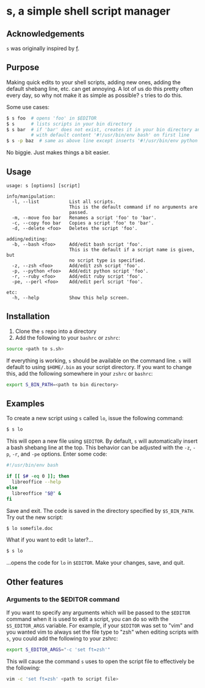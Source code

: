 # s, a simple shell script manager

## Acknowledgements

`s` was originally inspired by [f](https://github.com/colinta/f).

## Purpose

Making quick edits to your shell scripts, adding new ones, adding the default
shebang line, etc. can get annoying.  A lot of us do this pretty often every
day, so why not make it as simple as possible?  `s` tries to do this.

Some use cases:

```bash
$ s foo  # opens 'foo' in $EDITOR
$ s      # lists scripts in your bin directory
$ s bar  # if 'bar' does not exist, creates it in your bin directory and opens it
         # with default content '#!/usr/bin/env bash' on first line
$ s -p baz  # same as above line except inserts '#!/usr/bin/env python' as first line
```

No biggie.  Just makes things a bit easier.

## Usage

    usage: s [options] [script]

    info/manipulation:
      -l, --list           List all scripts.
                           This is the default command if no arguments are
                           passed.
      -m, --move foo bar   Renames a script 'foo' to 'bar'.
      -c, --copy foo bar   Copies a script 'foo' to 'bar'.
      -d, --delete <foo>   Deletes the script 'foo'.

    adding/editing:
      -b, --bash <foo>     Add/edit bash script 'foo'.
                           This is the default if a script name is given, but
                           no script type is specified.
      -z, --zsh <foo>      Add/edit zsh script 'foo'.
      -p, --python <foo>   Add/edit python script 'foo'.
      -r, --ruby <foo>     Add/edit ruby script 'foo'.
      -pe, --perl <foo>    Add/edit perl script 'foo'.

    etc:
      -h, --help           Show this help screen.

## Installation

1. Clone the `s` repo into a directory
2. Add the following to your `bashrc` or `zshrc`:

```bash
source <path to s.sh>
```

If everything is working, `s` should be available on the command line.  `s`
will default to using `$HOME/.bin` as your script directory.  If you want to
change this, add the following somewhere in your `zshrc` or `bashrc`:

```bash
export S_BIN_PATH=<path to bin directory>
```

## Examples

To create a new script using `s` called `lo`, issue the following command:

```bash
$ s lo
```

This will open a new file using `$EDITOR`.  By default, `s` will automatically
insert a bash shebang line at the top.  This behavior can be adjusted with the
`-z`, `-p`, `-r`, and `-pe` options.  Enter some code:

```bash
#!/usr/bin/env bash

if [[ $# -eq 0 ]]; then
  libreoffice --help
else
  libreoffice "$@" &
fi
```

Save and exit.  The code is saved in the directory specified by `$S_BIN_PATH`.
Try out the new script:

```bash
$ lo somefile.doc
```

What if you want to edit `lo` later?...

```bash
$ s lo
```

...opens the code for `lo` in `$EDITOR`.  Make your changes, save, and quit.

## Other features

### Arguments to the $EDITOR command

If you want to specify any arguments which will be passed to the `$EDITOR`
command when it is used to edit a script, you can do so with the
`$S_EDITOR_ARGS` variable.  For example, if your `$EDITOR` was set to "vim" and
you wanted vim to always set the file type to "zsh" when editing scripts with
`s`, you could add the following to your zshrc:

```bash
export S_EDITOR_ARGS="-c 'set ft=zsh'"
```

This will cause the command `s` uses to open the script file to effectively be
the following:

```bash
vim -c 'set ft=zsh' <path to script file>
```
